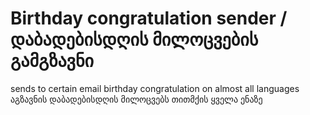# Birthday congratulation sender / დაბადებისდღის მილოცვების გამგზავნი 
sends to certain email birthday congratulation on almost all languages
აგზავნის დაბადებისდღის მილოცვებს თითმქის ყველა ენაზე 